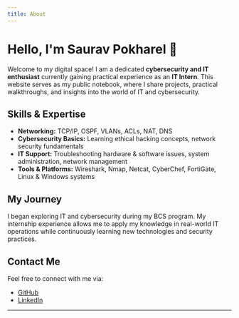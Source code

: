 ```yaml
---
title: About
---
```


# Hello, I'm Saurav Pokharel 👋

Welcome to my digital space! I am a dedicated **cybersecurity and IT enthusiast** currently gaining practical experience as an **IT Intern**. This website serves as my public notebook, where I share projects, practical walkthroughs, and insights into the world of IT and cybersecurity.

## Skills & Expertise

- **Networking:** TCP/IP, OSPF, VLANs, ACLs, NAT, DNS  
- **Cybersecurity Basics:** Learning ethical hacking concepts, network security fundamentals  
- **IT Support:** Troubleshooting hardware & software issues, system administration, network management  
- **Tools & Platforms:** Wireshark, Nmap, Netcat, CyberChef, FortiGate, Linux & Windows systems  

## My Journey

I began exploring IT and cybersecurity during my BCS program. My internship experience allows me to apply my knowledge in real-world IT operations while continuously learning new technologies and security practices.

## Contact Me

Feel free to connect with me via:

- [GitHub](https://github.com/SauravPokharel01)  
- [LinkedIn](https://www.linkedin.com/in/sauravpokharel01)  


---
